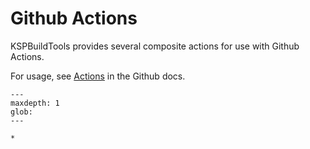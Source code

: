 # Github Actions

KSPBuildTools provides several composite actions for use with Github Actions.

For usage, see [Actions](https://docs.github.com/en/actions/writing-workflows/choosing-what-your-workflow-does/using-pre-written-building-blocks-in-your-workflow) in the
Github docs.

```{toctree}
---
maxdepth: 1
glob:
---

*

```